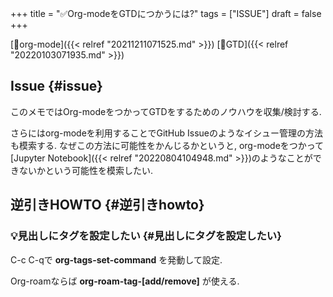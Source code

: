 +++
title = "✅Org-modeをGTDにつかうには?"
tags = ["ISSUE"]
draft = false
+++

[🔖org-mode]({{< relref "20211211071525.md" >}}) [🔖GTD]({{< relref "20220103071935.md" >}})


## Issue {#issue}

このメモではOrg-modeをつかってGTDをするためのノウハウを収集/検討する.

さらにはorg-modeを利用することでGitHub Issueのようなイシュー管理の方法も模索する. なぜこの方法に可能性をかんじるかというと, org-modeをつかって[Jupyter Notebook]({{< relref "20220804104948.md" >}})のようなことができないかという可能性を模索したい.


## 逆引きHOWTO {#逆引きhowto}


### 💡見出しにタグを設定したい {#見出しにタグを設定したい}

C-c C-qで **org-tags-set-command** を発動して設定.

Org-roamならば **org-roam-tag-[add/remove]** が使える.
